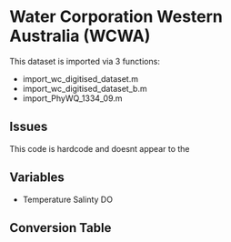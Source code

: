 # Water Corporation Western Australia (WCWA)
This dataset is imported via 3 functions:
 - import_wc_digitised_dataset.m
 - import_wc_digitised_dataset_b.m
 - import_PhyWQ_1334_09.m

## Issues
This code is hardcode and doesnt appear to the 

## Variables
 - Temperature
 Salinty
 DO 
## Conversion Table
